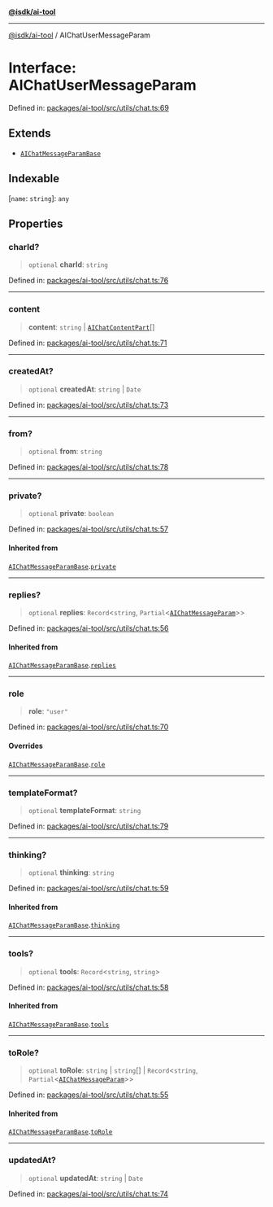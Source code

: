 [**@isdk/ai-tool**](../README.md)

***

[@isdk/ai-tool](../globals.md) / AIChatUserMessageParam

# Interface: AIChatUserMessageParam

Defined in: [packages/ai-tool/src/utils/chat.ts:69](https://github.com/isdk/ai-tool.js/blob/c084189f913fb955b91b492de68bd07ce78f8c82/src/utils/chat.ts#L69)

## Extends

- [`AIChatMessageParamBase`](AIChatMessageParamBase.md)

## Indexable

\[`name`: `string`\]: `any`

## Properties

### charId?

> `optional` **charId**: `string`

Defined in: [packages/ai-tool/src/utils/chat.ts:76](https://github.com/isdk/ai-tool.js/blob/c084189f913fb955b91b492de68bd07ce78f8c82/src/utils/chat.ts#L76)

***

### content

> **content**: `string` \| [`AIChatContentPart`](../type-aliases/AIChatContentPart.md)[]

Defined in: [packages/ai-tool/src/utils/chat.ts:71](https://github.com/isdk/ai-tool.js/blob/c084189f913fb955b91b492de68bd07ce78f8c82/src/utils/chat.ts#L71)

***

### createdAt?

> `optional` **createdAt**: `string` \| `Date`

Defined in: [packages/ai-tool/src/utils/chat.ts:73](https://github.com/isdk/ai-tool.js/blob/c084189f913fb955b91b492de68bd07ce78f8c82/src/utils/chat.ts#L73)

***

### from?

> `optional` **from**: `string`

Defined in: [packages/ai-tool/src/utils/chat.ts:78](https://github.com/isdk/ai-tool.js/blob/c084189f913fb955b91b492de68bd07ce78f8c82/src/utils/chat.ts#L78)

***

### private?

> `optional` **private**: `boolean`

Defined in: [packages/ai-tool/src/utils/chat.ts:57](https://github.com/isdk/ai-tool.js/blob/c084189f913fb955b91b492de68bd07ce78f8c82/src/utils/chat.ts#L57)

#### Inherited from

[`AIChatMessageParamBase`](AIChatMessageParamBase.md).[`private`](AIChatMessageParamBase.md#private)

***

### replies?

> `optional` **replies**: `Record`\<`string`, `Partial`\<[`AIChatMessageParam`](../type-aliases/AIChatMessageParam.md)\>\>

Defined in: [packages/ai-tool/src/utils/chat.ts:56](https://github.com/isdk/ai-tool.js/blob/c084189f913fb955b91b492de68bd07ce78f8c82/src/utils/chat.ts#L56)

#### Inherited from

[`AIChatMessageParamBase`](AIChatMessageParamBase.md).[`replies`](AIChatMessageParamBase.md#replies)

***

### role

> **role**: `"user"`

Defined in: [packages/ai-tool/src/utils/chat.ts:70](https://github.com/isdk/ai-tool.js/blob/c084189f913fb955b91b492de68bd07ce78f8c82/src/utils/chat.ts#L70)

#### Overrides

[`AIChatMessageParamBase`](AIChatMessageParamBase.md).[`role`](AIChatMessageParamBase.md#role)

***

### templateFormat?

> `optional` **templateFormat**: `string`

Defined in: [packages/ai-tool/src/utils/chat.ts:79](https://github.com/isdk/ai-tool.js/blob/c084189f913fb955b91b492de68bd07ce78f8c82/src/utils/chat.ts#L79)

***

### thinking?

> `optional` **thinking**: `string`

Defined in: [packages/ai-tool/src/utils/chat.ts:59](https://github.com/isdk/ai-tool.js/blob/c084189f913fb955b91b492de68bd07ce78f8c82/src/utils/chat.ts#L59)

#### Inherited from

[`AIChatMessageParamBase`](AIChatMessageParamBase.md).[`thinking`](AIChatMessageParamBase.md#thinking)

***

### tools?

> `optional` **tools**: `Record`\<`string`, `string`\>

Defined in: [packages/ai-tool/src/utils/chat.ts:58](https://github.com/isdk/ai-tool.js/blob/c084189f913fb955b91b492de68bd07ce78f8c82/src/utils/chat.ts#L58)

#### Inherited from

[`AIChatMessageParamBase`](AIChatMessageParamBase.md).[`tools`](AIChatMessageParamBase.md#tools)

***

### toRole?

> `optional` **toRole**: `string` \| `string`[] \| `Record`\<`string`, `Partial`\<[`AIChatMessageParam`](../type-aliases/AIChatMessageParam.md)\>\>

Defined in: [packages/ai-tool/src/utils/chat.ts:55](https://github.com/isdk/ai-tool.js/blob/c084189f913fb955b91b492de68bd07ce78f8c82/src/utils/chat.ts#L55)

#### Inherited from

[`AIChatMessageParamBase`](AIChatMessageParamBase.md).[`toRole`](AIChatMessageParamBase.md#torole)

***

### updatedAt?

> `optional` **updatedAt**: `string` \| `Date`

Defined in: [packages/ai-tool/src/utils/chat.ts:74](https://github.com/isdk/ai-tool.js/blob/c084189f913fb955b91b492de68bd07ce78f8c82/src/utils/chat.ts#L74)
